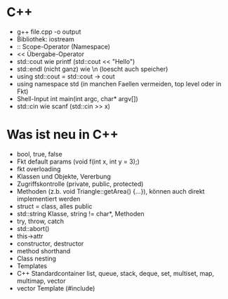 # C++
- g++ file.cpp -o output
- Bibliothek: iostream
- :: Scope-Operator (Namespace)
- << Übergabe-Operator
- std::cout wie printf (std::cout << "Hello")
- std::endl (nicht ganz) wie \n (loescht auch speicher)
- using std::cout = std::cout -> cout
- using namespace std (in manchen Faellen vermeiden, top level oder in Fkt)
- Shell-Input int main(int argc, char* argv[])
- std::cin wie scanf (std::cin >> x)

# Was ist neu in C++
- bool, true, false
- Fkt default params (void f(int x, int y = 3);)
- fkt overloading
- Klassen und Objekte, Vererbung
- Zugriffskontrolle (private, public, protected)
- Methoden (z.b. void Triangle::getArea() {...}), können auch direkt implementiert werden
- struct = class, alles public
- std::string Klasse, string != char*, Methoden
- try, throw, catch
- std::abort() 
- this->attr 
- constructor, destructor
- method shorthand 
- Class nesting
- Templates
- C++ Standardcontainer list, queue, stack, deque, set, multiset, map, multimap, vector
- vector Template (#include<vector>)
